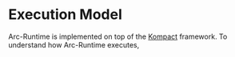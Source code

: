 # Execution Model

Arc-Runtime is implemented on top of the [Kompact](https://github.com/kompics/kompact) framework. To understand how Arc-Runtime executes, 
